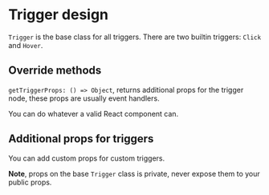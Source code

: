 # Trigger design

`Trigger` is the base class for all triggers. There are two builtin triggers: `Click` and `Hover`.

## Override methods

`getTriggerProps: () => Object`, returns additional props for the trigger node, these props are usually
event handlers.

You can do whatever a valid React component can.

## Additional props for triggers

You can add custom props for custom triggers.

**Note**, props on the base `Trigger` class is private, never expose them to your public props.
